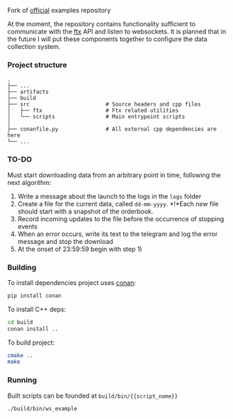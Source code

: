 Fork of [official](https://github.com/ftexchange/ftx) examples repository

At the moment, the repository contains functionality sufficient to communicate
with the [ftx](https://docs.ftx.com/#rest-api) API and listen to websockets. 
It is planned that in the future I will put these components together to
configure the data collection system.

### Project structure
    .
    ├── ...
    ├── artifacts                  
    ├── build                       
    ├── src                        # Source headers and cpp files
    │   ├── ftx                    # Ftx related utilities
    │   └── scripts                # Main entrypoint scripts 
    │
    ├── conanfile.py               # All external cpp dependencies are here
    └── ...

### TO-DO

Must start downloading data from an arbitrary point in time, following the next algorithm:
1. Write a message about the launch to the logs in the `logs` folder
2. Create a file for the current data, called `dd-mm-yyyy`. *!*Each *new* file should start with a snapshot of the orderbook.
3. Record incoming updates to the file before the occurrence of stopping events
4. When an error occurs, write its text to the telegram and log the error message and stop the download
5. At the onset of 23:59:59 begin with step 1)

### Building
To install dependencies project uses [conan](https://github.com/conan-io/conan):

```bash
pip install conan
```

To install C++ deps:
```bash
cd build
conan install ..
```
To build project:

```bash
cmake ..
make
```

### Running
Built scripts can be founded at `build/bin/{{script_name}}`
```bash
./build/bin/ws_example
```